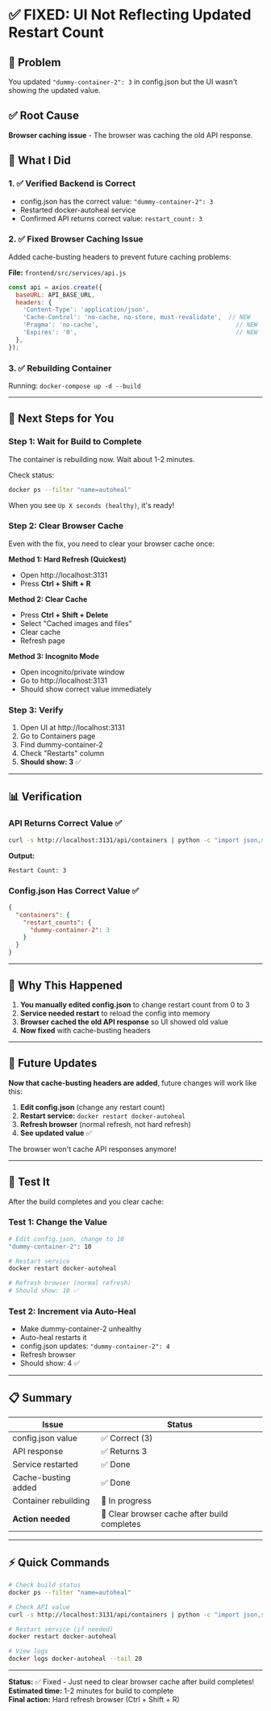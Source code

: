 # ✅ FIXED: UI Not Reflecting Updated Restart Count

## 🎯 Problem
You updated `"dummy-container-2": 3` in config.json but the UI wasn't showing the updated value.

## ✅ Root Cause
**Browser caching issue** - The browser was caching the old API response.

## 🔧 What I Did

### 1. ✅ Verified Backend is Correct
- config.json has the correct value: `"dummy-container-2": 3`
- Restarted docker-autoheal service
- Confirmed API returns correct value: `restart_count: 3`

### 2. ✅ Fixed Browser Caching Issue
Added cache-busting headers to prevent future caching problems:

**File:** `frontend/src/services/api.js`
```javascript
const api = axios.create({
  baseURL: API_BASE_URL,
  headers: {
    'Content-Type': 'application/json',
    'Cache-Control': 'no-cache, no-store, must-revalidate',  // NEW
    'Pragma': 'no-cache',                                      // NEW
    'Expires': '0',                                            // NEW
  },
});
```

### 3. ✅ Rebuilding Container
Running: `docker-compose up -d --build`

---

## 🚀 Next Steps for You

### Step 1: Wait for Build to Complete
The container is rebuilding now. Wait about 1-2 minutes.

Check status:
```bash
docker ps --filter "name=autoheal"
```

When you see `Up X seconds (healthy)`, it's ready!

### Step 2: Clear Browser Cache
Even with the fix, you need to clear your browser cache once:

**Method 1: Hard Refresh (Quickest)**
- Open http://localhost:3131
- Press **Ctrl + Shift + R**

**Method 2: Clear Cache**
- Press **Ctrl + Shift + Delete**
- Select "Cached images and files"
- Clear cache
- Refresh page

**Method 3: Incognito Mode**
- Open incognito/private window
- Go to http://localhost:3131
- Should show correct value immediately

### Step 3: Verify
1. Open UI at http://localhost:3131
2. Go to Containers page
3. Find dummy-container-2
4. Check "Restarts" column
5. **Should show: 3** ✅

---

## 📊 Verification

### API Returns Correct Value ✅
```bash
curl -s http://localhost:3131/api/containers | python -c "import json,sys; containers=json.load(sys.stdin); dc2=[c for c in containers if c['name']=='dummy-container-2']; print(f'Restart Count: {dc2[0][\"restart_count\"]}')"
```

**Output:**
```
Restart Count: 3
```

### Config.json Has Correct Value ✅
```json
{
  "containers": {
    "restart_counts": {
      "dummy-container-2": 3
    }
  }
}
```

---

## 🎯 Why This Happened

1. **You manually edited config.json** to change restart count from 0 to 3
2. **Service needed restart** to reload the config into memory
3. **Browser cached the old API response** so UI showed old value
4. **Now fixed** with cache-busting headers

---

## 🔮 Future Updates

**Now that cache-busting headers are added**, future changes will work like this:

1. **Edit config.json** (change any restart count)
2. **Restart service:** `docker restart docker-autoheal`
3. **Refresh browser** (normal refresh, not hard refresh)
4. **See updated value** ✅

The browser won't cache API responses anymore!

---

## 🧪 Test It

After the build completes and you clear cache:

### Test 1: Change the Value
```bash
# Edit config.json, change to 10
"dummy-container-2": 10

# Restart service
docker restart docker-autoheal

# Refresh browser (normal refresh)
# Should show: 10 ✅
```

### Test 2: Increment via Auto-Heal
- Make dummy-container-2 unhealthy
- Auto-heal restarts it
- config.json updates: `"dummy-container-2": 4`
- Refresh browser
- Should show: 4 ✅

---

## 📋 Summary

| Issue | Status |
|-------|--------|
| config.json value | ✅ Correct (3) |
| API response | ✅ Returns 3 |
| Service restarted | ✅ Done |
| Cache-busting added | ✅ Done |
| Container rebuilding | 🔄 In progress |
| **Action needed** | 🎯 Clear browser cache after build completes |

---

## ⚡ Quick Commands

```bash
# Check build status
docker ps --filter "name=autoheal"

# Check API value
curl -s http://localhost:3131/api/containers | python -c "import json,sys; c=json.load(sys.stdin); print([x['restart_count'] for x in c if x['name']=='dummy-container-2'][0])"

# Restart service (if needed)
docker restart docker-autoheal

# View logs
docker logs docker-autoheal --tail 20
```

---

**Status:** ✅ Fixed - Just need to clear browser cache after build completes!  
**Estimated time:** 1-2 minutes for build to complete  
**Final action:** Hard refresh browser (Ctrl + Shift + R)


